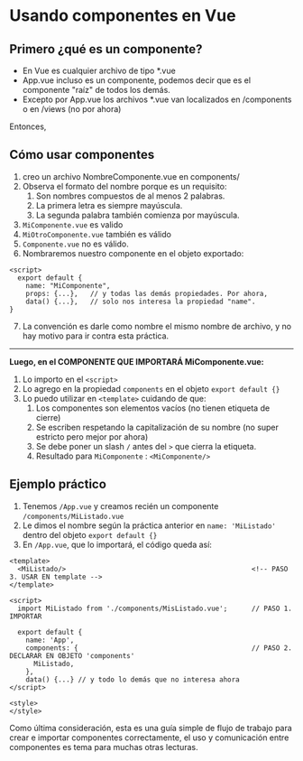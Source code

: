 # Usando componentes en Vue

## Primero ¿qué es un componente?

* En Vue es cualquier archivo de tipo *.vue
* App.vue incluso es un componente, podemos decir que es el componente "raíz" de todos los demás.
* Excepto por App.vue los archivos *.vue van localizados en /components o en /views (no por ahora)

Entonces,

## Cómo usar componentes

1. creo un archivo NombreComponente.vue en components/
2. Observa el formato del nombre porque es un requisito:
   1. Son nombres compuestos de al menos 2 palabras.
   2. La primera letra es siempre mayúscula.
   3. La segunda palabra también comienza por mayúscula.
3. `MiComponente.vue` es valido
5. `MiOtroComponente.vue` también es válido
6. `Componente.vue` no es válido.
7. Nombraremos nuestro componente en el objeto exportado:
```vue
<script>
  export default {
    name: "MiComponente",
    props: {...},	// y todas las demás propiedades. Por ahora,
    data() {...},	// solo nos interesa la propiedad "name".
}

```
7. La convención es darle como nombre el mismo nombre de archivo, y no hay motivo para ir contra esta práctica.

---

**Luego, en el COMPONENTE QUE IMPORTARÁ MiComponente.vue:**

1. Lo importo en el `<script>`
2. Lo agrego en la propiedad `components` en el objeto `export default {}`
3. Lo puedo utilizar en `<template>` cuidando de que:
   1. Los componentes son elementos vacíos (no tienen etiqueta de cierre)
   2. Se escriben respetando la capitalización de su nombre (no super estricto pero mejor por ahora)
   3. Se debe poner un slash `/` antes del `>` que cierra la etiqueta.
   4. Resultado para `MiComponente` : `<MiComponente/>`

## Ejemplo práctico

1. Tenemos `/App.vue` y creamos recién un componente `/components/MiListado.vue`
2. Le dimos el nombre según la práctica anterior en `name: 'MiListado'` dentro del objeto `export default {}`
3. En `/App.vue`, que lo importará, el código queda así:
```vue
<template>
  <MiListado/>                                              <!-- PASO 3. USAR EN template -->
</template>

<script>
  import MiListado from './components/MisListado.vue';      // PASO 1. IMPORTAR

  export default {
    name: 'App',
    components: {                                           // PASO 2. DECLARAR EN OBJETO 'components'
      MiListado,
    },
    data() {...} // y todo lo demás que no interesa ahora
</script>

<style>
</style>
```

Como última consideración, esta es una guía simple de flujo de trabajo para crear e importar componentes correctamente, el uso y comunicación entre componentes es tema para muchas otras lecturas.

